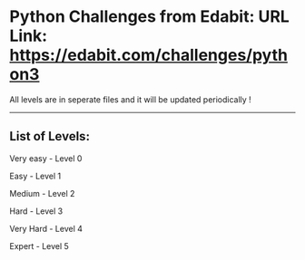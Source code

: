 # Python Challenges from Edabit:  URL Link: https://edabit.com/challenges/python3

All levels are in seperate files and it will be updated periodically !

---------------
List of Levels:
---------------

Very easy   - Level 0

Easy        - Level 1

Medium      - Level 2

Hard        - Level 3

Very Hard   - Level 4

Expert      - Level 5
